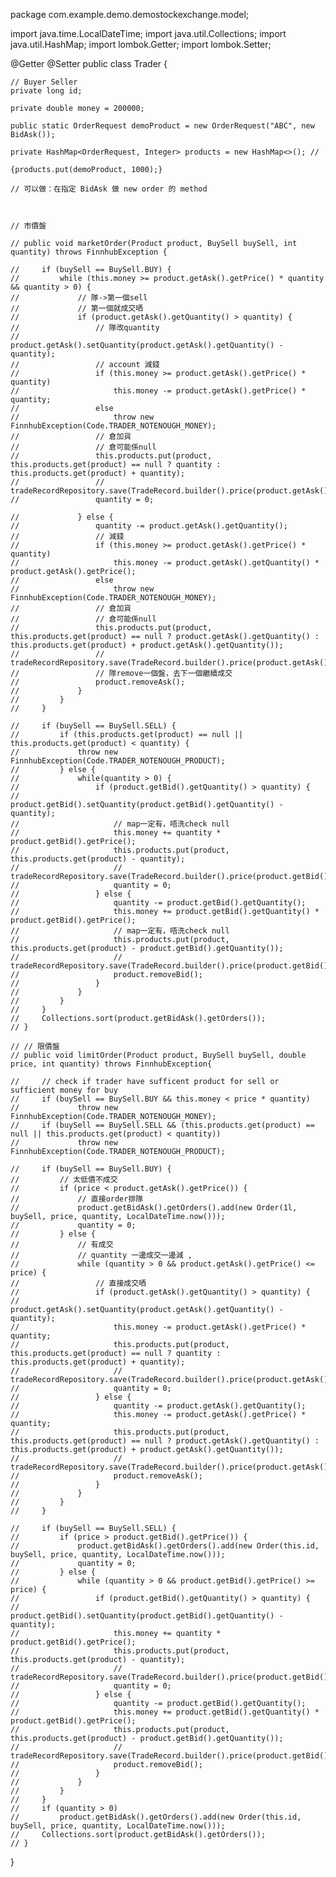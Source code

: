 package com.example.demo.demostockexchange.model;

import java.time.LocalDateTime;
import java.util.Collections;
import java.util.HashMap;
import lombok.Getter;
import lombok.Setter;


@Getter
@Setter
public class Trader {



    // Buyer Seller
    private long id;

    private double money = 200000;

    public static OrderRequest demoProduct = new OrderRequest("ABC", new BidAsk());

    private HashMap<OrderRequest, Integer> products = new HashMap<>(); //

    {products.put(demoProduct, 1000);}

    // 可以做：在指定 BidAsk 做 new order 的 method



    // 市價盤

    // public void marketOrder(Product product, BuySell buySell, int quantity) throws FinnhubException {

    //     if (buySell == BuySell.BUY) {
    //         while (this.money >= product.getAsk().getPrice() * quantity && quantity > 0) {
    //             // 隊->第一個sell
    //             // 第一個就成交哂
    //             if (product.getAsk().getQuantity() > quantity) {
    //                 // 隊改quantity
    //                 product.getAsk().setQuantity(product.getAsk().getQuantity() - quantity);
    //                 // account 減錢
    //                 if (this.money >= product.getAsk().getPrice() * quantity)
    //                     this.money -= product.getAsk().getPrice() * quantity;
    //                 else
    //                     throw new FinnhubException(Code.TRADER_NOTENOUGH_MONEY);
    //                 // 倉加貨
    //                 // 倉可能係null
    //                 this.products.put(product, this.products.get(product) == null ? quantity : this.products.get(product) + quantity); 
    //                 // tradeRecordRepository.save(TradeRecord.builder().price(product.getAsk().getPrice()).quantity(quantity).build());
    //                 quantity = 0;

    //             } else {
    //                 quantity -= product.getAsk().getQuantity();
    //                 // 減錢
    //                 if (this.money >= product.getAsk().getPrice() * quantity)
    //                     this.money -= product.getAsk().getQuantity() * product.getAsk().getPrice();
    //                 else
    //                     throw new FinnhubException(Code.TRADER_NOTENOUGH_MONEY);
    //                 // 倉加貨
    //                 // 倉可能係null
    //                 this.products.put(product, this.products.get(product) == null ? product.getAsk().getQuantity() : this.products.get(product) + product.getAsk().getQuantity()); 
    //                 // tradeRecordRepository.save(TradeRecord.builder().price(product.getAsk().getPrice()).quantity(product.getAsk().getQuantity()).build());
    //                 // 隊remove一個盤，去下一個繼續成交
    //                 product.removeAsk();
    //             }
    //         }
    //     }

    //     if (buySell == BuySell.SELL) {
    //         if (this.products.get(product) == null || this.products.get(product) < quantity) {
    //             throw new FinnhubException(Code.TRADER_NOTENOUGH_PRODUCT);
    //         } else {
    //             while(quantity > 0) {
    //                 if (product.getBid().getQuantity() > quantity) {
    //                     product.getBid().setQuantity(product.getBid().getQuantity() - quantity);
    //                     // map一定有，唔洗check null
    //                     this.money += quantity * product.getBid().getPrice();
    //                     this.products.put(product, this.products.get(product) - quantity);
    //                     // tradeRecordRepository.save(TradeRecord.builder().price(product.getBid().getPrice()).quantity(quantity).build());
    //                     quantity = 0;
    //                 } else {
    //                     quantity -= product.getBid().getQuantity();
    //                     this.money += product.getBid().getQuantity() * product.getBid().getPrice();
    //                     // map一定有，唔洗check null
    //                     this.products.put(product, this.products.get(product) - product.getBid().getQuantity());
    //                     // tradeRecordRepository.save(TradeRecord.builder().price(product.getBid().getPrice()).quantity(product.getBid().getQuantity()).build());
    //                     product.removeBid();
    //                 }
    //             }
    //         }
    //     }
    //     Collections.sort(product.getBidAsk().getOrders());
    // }

    // // 限價盤
    // public void limitOrder(Product product, BuySell buySell, double price, int quantity) throws FinnhubException{

    //     // check if trader have sufficent product for sell or sufficient money for buy
    //     if (buySell == BuySell.BUY && this.money < price * quantity)
    //             throw new FinnhubException(Code.TRADER_NOTENOUGH_MONEY);
    //     if (buySell == BuySell.SELL && (this.products.get(product) == null || this.products.get(product) < quantity))
    //             throw new FinnhubException(Code.TRADER_NOTENOUGH_PRODUCT);

    //     if (buySell == BuySell.BUY) {
    //         // 太低價不成交
    //         if (price < product.getAsk().getPrice()) {
    //             // 直接order排隊
    //             product.getBidAsk().getOrders().add(new Order(1l, buySell, price, quantity, LocalDateTime.now()));
    //             quantity = 0;
    //         } else {
    //             // 有成交
    //             // quantity 一邊成交一邊減 , 
    //             while (quantity > 0 && product.getAsk().getPrice() <= price) {
    //                 // 直接成交哂
    //                 if (product.getAsk().getQuantity() > quantity) {
    //                     product.getAsk().setQuantity(product.getAsk().getQuantity() - quantity);
    //                     this.money -= product.getAsk().getPrice() * quantity;
    //                     this.products.put(product, this.products.get(product) == null ? quantity : this.products.get(product) + quantity);
    //                     // tradeRecordRepository.save(TradeRecord.builder().price(product.getAsk().getPrice()).quantity(quantity).build());
    //                     quantity = 0;
    //                 } else {
    //                     quantity -= product.getAsk().getQuantity();
    //                     this.money -= product.getAsk().getPrice() * quantity;
    //                     this.products.put(product, this.products.get(product) == null ? product.getAsk().getQuantity() : this.products.get(product) + product.getAsk().getQuantity());
    //                     // tradeRecordRepository.save(TradeRecord.builder().price(product.getAsk().getPrice()).quantity(product.getAsk().getQuantity()).build());
    //                     product.removeAsk();
    //                 }
    //             }
    //         }
    //     }

    //     if (buySell == BuySell.SELL) {
    //         if (price > product.getBid().getPrice()) {
    //             product.getBidAsk().getOrders().add(new Order(this.id, buySell, price, quantity, LocalDateTime.now()));
    //             quantity = 0;
    //         } else {
    //             while (quantity > 0 && product.getBid().getPrice() >= price) {
    //                 if (product.getBid().getQuantity() > quantity) {
    //                     product.getBid().setQuantity(product.getBid().getQuantity() - quantity);
    //                     this.money += quantity * product.getBid().getPrice();
    //                     this.products.put(product, this.products.get(product) - quantity);
    //                     // tradeRecordRepository.save(TradeRecord.builder().price(product.getBid().getPrice()).quantity(quantity).build());
    //                     quantity = 0;
    //                 } else {
    //                     quantity -= product.getBid().getQuantity();
    //                     this.money += product.getBid().getQuantity() * product.getBid().getPrice();
    //                     this.products.put(product, this.products.get(product) - product.getBid().getQuantity());
    //                     // tradeRecordRepository.save(TradeRecord.builder().price(product.getBid().getPrice()).quantity(product.getBid().getQuantity()).build());
    //                     product.removeBid();
    //                 }
    //             }
    //         }
    //     }
    //     if (quantity > 0)
    //         product.getBidAsk().getOrders().add(new Order(this.id, buySell, price, quantity, LocalDateTime.now()));
    //     Collections.sort(product.getBidAsk().getOrders());
    // }


}